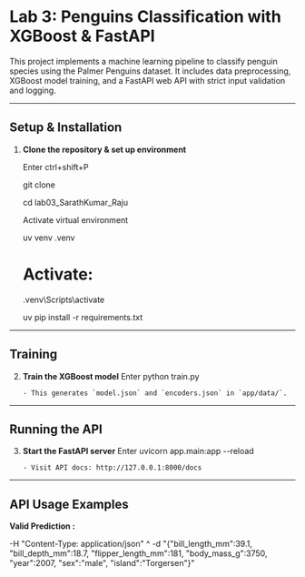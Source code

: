 
# Lab 3: Penguins Classification with XGBoost & FastAPI

This project implements a machine learning pipeline to classify penguin species using the Palmer Penguins dataset. It includes data preprocessing, XGBoost model training, and a FastAPI web API with strict input validation and logging.

---

## Setup & Installation

1. **Clone the repository & set up environment**
   
    Enter ctrl+shift+P
   
    git clone
   
    cd lab03_SarathKumar_Raju
   

    Activate virtual environment
   
    uv venv .venv
   
    # Activate:
    .venv\Scripts\activate
   
    uv pip install -r requirements.txt



---

## Training

2. **Train the XGBoost model**
    Enter 
    python train.py
    ```
    - This generates `model.json` and `encoders.json` in `app/data/`.

---

## Running the API

3. **Start the FastAPI server**
    Enter 
    uvicorn app.main:app --reload
    ```
    - Visit API docs: http://127.0.0.1:8000/docs

---

## API Usage Examples

**Valid Prediction :**

  -H "Content-Type: application/json" ^
  -d "{\"bill_length_mm\":39.1,
        \"bill_depth_mm\":18.7,
        \"flipper_length_mm\":181,
        \"body_mass_g\":3750,
        \"year\":2007,
        \"sex\":\"male\",
        \"island\":\"Torgersen\"}"
